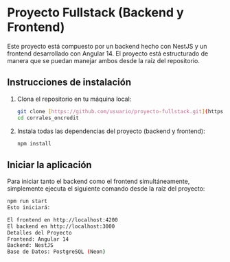 # Proyecto Fullstack (Backend y Frontend)

Este proyecto está compuesto por un backend hecho con NestJS y un frontend desarrollado con Angular 14. El proyecto está estructurado de manera que se puedan manejar ambos desde la raíz del repositorio.


## Instrucciones de instalación

1. Clona el repositorio en tu máquina local:
    ```bash
    git clone [https://github.com/usuario/proyecto-fullstack.git](https://github.com/FelipeForero21/corrales_oncredit.git)
    cd corrales_oncredit
    ```

2. Instala todas las dependencias del proyecto (backend y frontend):
    ```bash
    npm install
    ```

## Iniciar la aplicación

Para iniciar tanto el backend como el frontend simultáneamente, simplemente ejecuta el siguiente comando desde la raíz del proyecto:

```bash
npm run start
Esto iniciará:

El frontend en http://localhost:4200
El backend en http://localhost:3000
Detalles del Proyecto
Frontend: Angular 14
Backend: NestJS
Base de Datos: PostgreSQL (Neon)
